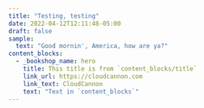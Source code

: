 ```yaml
---
title: "Testing, testing"
date: 2022-04-12T12:11:48-05:00
draft: false
sample:
  text: "Good mornin', America, how are ya?"
content_blocks:
  - _bookshop_name: hero
    title: This title is from `content_blocks/title`
    link_url: https://cloudcannon.com
    link_text: CloudCannon
    text: "Text in `content_blocks`"
---
```


